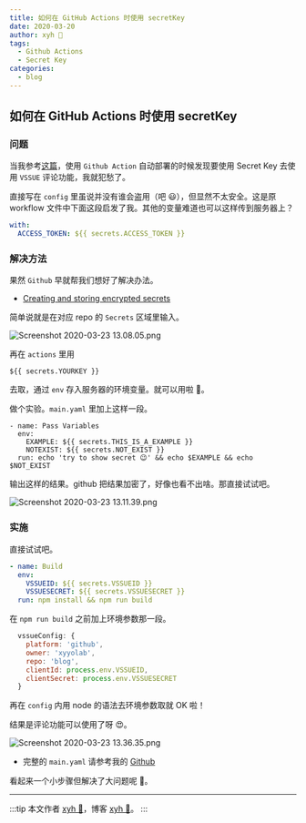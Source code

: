 ```yaml
---
title: 如何在 GitHub Actions 时使用 secretKey
date: 2020-03-20
author: xyh 🐸
tags:
  - Github Actions
  - Secret Key
categories:
  - blog
---
```


## 如何在 GitHub Actions 时使用 secretKey

### 问题

当我参考[这篇](https://www.lasy.site/views/%E5%89%8D%E7%AB%AF/%E4%BD%BF%E7%94%A8%20GitHub%20Actions%20%E8%87%AA%E5%8A%A8%E9%83%A8%E7%BD%B2%E5%8D%9A%E5%AE%A2.html)，使用 `Github Action` 自动部署的时候发现要使用 Secret Key 去使用 `VSSUE` 评论功能，我就犯愁了。

直接写在 `config` 里虽说并没有谁会盗用（吧 😃），但显然不太安全。这是原 workflow 文件中下面这段启发了我。其他的变量难道也可以这样传到服务器上？

```yaml
with:
  ACCESS_TOKEN: ${{ secrets.ACCESS_TOKEN }}
```

### 解决方法

果然 `Github` 早就帮我们想好了解决办法。

- [Creating and storing encrypted secrets](https://help.github.com/en/actions/configuring-and-managing-workflows/creating-and-storing-encrypted-secrets)

简单说就是在对应 repo 的 `Secrets` 区域里输入。

![Screenshot 2020-03-23 13.08.05.png](https://qiita-image-store.s3.ap-northeast-1.amazonaws.com/0/470919/6d81c510-7f25-a039-5087-f07854d6d75e.png)

再在 `actions` 里用

```
${{ secrets.YOURKEY }}
```

去取，通过 `env` 存入服务器的环境变量。就可以用啦 👻。

做个实验。`main.yaml` 里加上这样一段。

```yaml{2,3,4}
- name: Pass Variables
  env:
    EXAMPLE: ${{ secrets.THIS_IS_A_EXAMPLE }}
    NOTEXIST: ${{ secrets.NOT_EXIST }}
  run: echo 'try to show secret 😉' && echo $EXAMPLE && echo $NOT_EXIST
```

输出这样的结果。github 把结果加密了，好像也看不出啥。那直接试试吧。

![Screenshot 2020-03-23 13.11.39.png](https://qiita-image-store.s3.ap-northeast-1.amazonaws.com/0/470919/e72b8478-89cb-6f45-f406-e6938f81e1c7.png)

### 实施

直接试试吧。

```yaml
- name: Build
  env:
    VSSUEID: ${{ secrets.VSSUEID }}
    VSSUESECRET: ${{ secrets.VSSUESECRET }}
  run: npm install && npm run build
```

在 `npm run build` 之前加上环境参数那一段。

```js
  vssueConfig: {
    platform: 'github',
    owner: 'xyyolab',
    repo: 'blog',
    clientId: process.env.VSSUEID,
    clientSecret: process.env.VSSUESECRET
  }
```

再在 `config` 内用 node 的语法去环境参数取就 OK 啦！

结果是评论功能可以使用了呀 😍。

![Screenshot 2020-03-23 13.36.35.png](https://qiita-image-store.s3.ap-northeast-1.amazonaws.com/0/470919/0a508150-59e8-948c-4601-b57012db2ed6.png)

- 完整的 `main.yaml` 请参考我的 [Github](https://github.com/xyyolab/blog/blob/master/.github/workflows/main.yml)

看起来一个小步骤但解决了大问题呢 💃。

---

:::tip
本文作者 [xyh 🐸](https://github.com/xyyolab)，博客 [xyh 🐸](https://blog.xyyolab.com)。
:::
